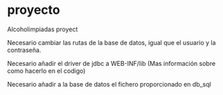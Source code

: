 # proyecto
Alcoholimpiadas proyect

Necesario cambiar las rutas de la base de datos, igual que el usuario y la contraseña.

Necesario añadir el driver de jdbc a WEB-INF/lib (Mas información sobre como hacerlo en el codigo)

Necesario añadir a la base de datos el fichero proporcionado en db_sql
